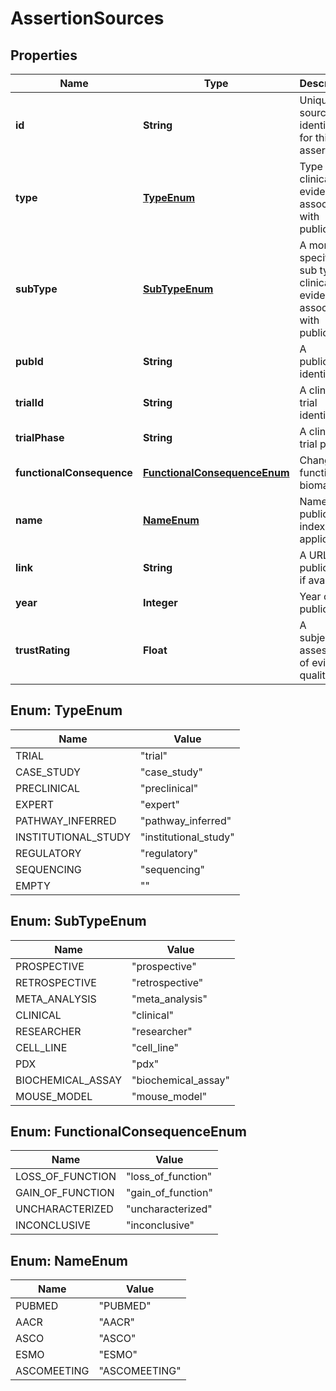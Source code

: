 # AssertionSources

## Properties
Name | Type | Description | Notes
------------ | ------------- | ------------- | -------------
**id** | **String** | Unique source identifier for this assertion. | 
**type** | [**TypeEnum**](#TypeEnum) | Type of clinical evidence associated with publication. |  [optional]
**subType** | [**SubTypeEnum**](#SubTypeEnum) | A more specific sub type of clinical evidence associated with publication. |  [optional]
**pubId** | **String** | A publication identifier. |  [optional]
**trialId** | **String** | A clinical trial identifier. |  [optional]
**trialPhase** | **String** | A clinical trial phase. |  [optional]
**functionalConsequence** | [**FunctionalConsequenceEnum**](#FunctionalConsequenceEnum) | Change to function of biomarker. |  [optional]
**name** | [**NameEnum**](#NameEnum) | Name of publication index if applicable. |  [optional]
**link** | **String** | A URL to publication if available. |  [optional]
**year** | **Integer** | Year of publication. |  [optional]
**trustRating** | **Float** | A subjective assessment of evidence quality. |  [optional]

<a name="TypeEnum"></a>
## Enum: TypeEnum
Name | Value
---- | -----
TRIAL | &quot;trial&quot;
CASE_STUDY | &quot;case_study&quot;
PRECLINICAL | &quot;preclinical&quot;
EXPERT | &quot;expert&quot;
PATHWAY_INFERRED | &quot;pathway_inferred&quot;
INSTITUTIONAL_STUDY | &quot;institutional_study&quot;
REGULATORY | &quot;regulatory&quot;
SEQUENCING | &quot;sequencing&quot;
EMPTY | &quot;&quot;

<a name="SubTypeEnum"></a>
## Enum: SubTypeEnum
Name | Value
---- | -----
PROSPECTIVE | &quot;prospective&quot;
RETROSPECTIVE | &quot;retrospective&quot;
META_ANALYSIS | &quot;meta_analysis&quot;
CLINICAL | &quot;clinical&quot;
RESEARCHER | &quot;researcher&quot;
CELL_LINE | &quot;cell_line&quot;
PDX | &quot;pdx&quot;
BIOCHEMICAL_ASSAY | &quot;biochemical_assay&quot;
MOUSE_MODEL | &quot;mouse_model&quot;

<a name="FunctionalConsequenceEnum"></a>
## Enum: FunctionalConsequenceEnum
Name | Value
---- | -----
LOSS_OF_FUNCTION | &quot;loss_of_function&quot;
GAIN_OF_FUNCTION | &quot;gain_of_function&quot;
UNCHARACTERIZED | &quot;uncharacterized&quot;
INCONCLUSIVE | &quot;inconclusive&quot;

<a name="NameEnum"></a>
## Enum: NameEnum
Name | Value
---- | -----
PUBMED | &quot;PUBMED&quot;
AACR | &quot;AACR&quot;
ASCO | &quot;ASCO&quot;
ESMO | &quot;ESMO&quot;
ASCOMEETING | &quot;ASCOMEETING&quot;
